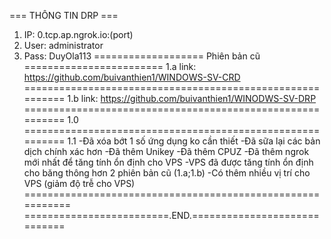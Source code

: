 === THÔNG TIN DRP ===
1. IP: 0.tcp.ap.ngrok.io:(port)
2. User: administrator
3. Pass: DuyOla113
=================== Phiên bản cũ ========================
1.a
link: https://github.com/buivanthien1/WINDOWS-SV-CRD
==========================================================
1.b
link: https://github.com/buivanthien1/WINODWS-SV-DRP
==========================================================
1.0
==========================================================
1.1
-Đã xóa bớt 1 số ứng dụng ko cần thiết
-Đã sữa lại các bản dịch chính xác hơn
-Đã thêm Unikey
-Đã thêm CPUZ
-Đã thêm ngrok mới nhất để tăng tính ổn định cho VPS
-VPS đã được tăng tính ổn định cho băng thông hơn 2 phiên bản cũ (1.a;1.b)
-Có thêm nhiều vị trí cho VPS (giảm độ trễ cho VPS)
===========================================================
=========================.END.=============================
